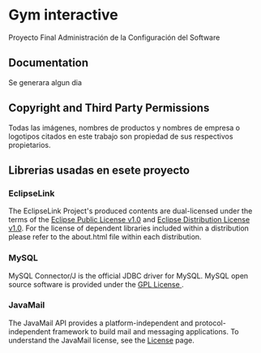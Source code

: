 # Gym interactive

Proyecto Final Administración de la Configuración del Software

## Documentation

Se generara algun dia

## Copyright and Third Party Permissions

Todas las imágenes, nombres de productos y nombres de empresa o logotipos citados en este trabajo son propiedad de sus respectivos propietarios.

## Librerias usadas en esete proyecto 

### EclipseLink
The EclipseLink Project's produced contents are dual-licensed under the terms of the [Eclipse Public License v1.0](http://www.eclipse.org/legal/epl-v10.html) and [Eclipse Distribution License v1.0](http://www.eclipse.org/org/documents/edl-v10.php). For the license of dependent libraries included within a distribution please refer to the about.html file within each distribution.

### MySQL
MySQL Connector/J is the official JDBC driver for MySQL. MySQL open source software is provided under the [ GPL License ](http://www.gnu.org/licenses/old-licenses/gpl-2.0.html).

### JavaMail
The JavaMail API provides a platform-independent and protocol-independent framework to build mail and messaging applications. To understand the JavaMail license, see the [License](https://javaee.github.io/javamail/JavaMail-License) page.

